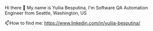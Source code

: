 Hi there 👋 My name is Yuliia Besputina, I'm Software QA Automation Engineer from Seattle, Washington, US

📫How to find me: 
https://www.linkedin.com/in/yuliia-besputina/
